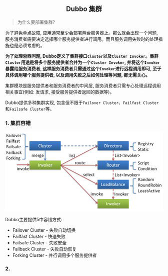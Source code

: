 ## <center>Dubbo 集群</center>

> 为什么要部署集群?

为了避免单点故障, 应用通常至少会部署两台服务器上。那么就会出现一个问题, 服务消费者需要决定选择哪个服务提供者进行调用。而且服务调用失败时的处理措施也是必须考虑的。

**为了处理浙西问题, Dubbo定义了集群接口`Cluster`以及`Cluster Invoker`。集群`Cluster`用途是将多个服务提供者合并为一个`Cluster Invoker`, 并将这个`Invoker`暴露给服务消费者, 这样服务消费者只需通过这个`Invoker`进行远程调用即可, 至于具体调用哪个服务提供者, 以及调用失败之后如何处理等问题, 都无需关心。**

集群模块是服务提供者和服务消费者的中间层, 服务消费者只需专心处理远程调用相关事宜(例如: 发请求, 接受服务提供者返回的数据等)。

Dubbo提供多种集群实现, 包含但不限于`Failover Cluster`、`Failfast Cluster`和`Failsafe Cluster`等。

### 1. 集群容错

![集群](/distributed/RPC/img/cluster.jpg)

Dubbo主要提供5中容错方式:

- Failover Cluster - 失败自动切换
- Failfast Cluster - 快速失败
- Failsafe Cluster - 失败安全
- Failback Cluster - 失败自动恢复
- Forking Cluster - 并行调用多个服务提供者

### 2. 